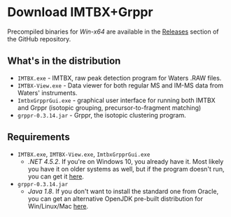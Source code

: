 # Download IMTBX+Grppr
Precompiled binaries for *Win-x64* are available in the
[Releases](https://github.com/chhh/IMTBX/releases/latest) section of the
GitHub repository.

## What's in the distribution

* `IMTBX.exe` - IMTBX, raw peak detection program for Waters .RAW files.
* `IMTBX-View.exe` - Data viewer for both regular MS and IM-MS data from
Waters' instruments.
* `ImtbxGrpprGui.exe` - graphical user interface for running both IMTBX  and Grppr
(isotopic grouping, precursor-to-fragment matching)
* `grppr-0.3.14.jar` - Grppr, the isotopic clustering program.


## Requirements

- `IMTBX.exe`, `IMTBX-View.exe`, `ImtbxGrpprGui.exe`
    - *.NET 4.5.2*. If you're on Windows 10, you already have
  it. Most likely you have it on older systems as well, but if the program
  doesn't run, you can get it
  [here](https://www.microsoft.com/en-us/download/details.aspx?id=40773).
- `grppr-0.3.14.jar`
    - *Java 1.8*. If you don't want to install the standard
  one from Oracle, you can get an alternative OpenJDK pre-built distribution
  for Win/Linux/Mac [here](https://www.azul.com/downloads/zulu/).
